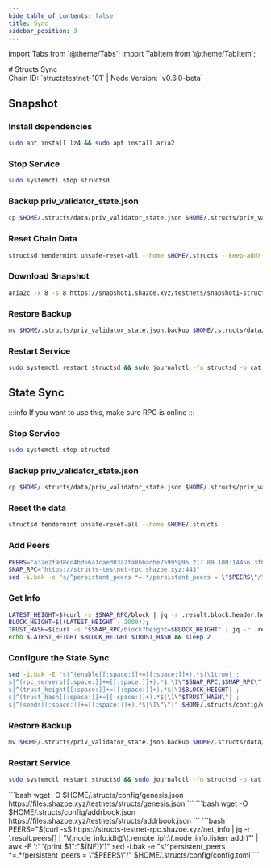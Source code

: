 ```yaml
---
hide_table_of_contents: false
title: Sync
sidebar_position: 3
---
```


import Tabs from '@theme/Tabs';
import TabItem from '@theme/TabItem';

<div className="h1-with-icon icon-structs">
# Structs Sync
</div>
<span className="sub-lines"> 
Chain ID: `structstestnet-101` | Node Version: `v0.6.0-beta`
</span>
<Tabs>
  <TabItem value="snapshot" label="Snapshot" default>

## Snapshot

### Install dependencies

```bash
sudo apt install lz4 && sudo apt install aria2
```

### Stop Service

```bash
sudo systemctl stop structsd
```

### Backup priv_validator_state.json

```bash
cp $HOME/.structs/data/priv_validator_state.json $HOME/.structs/priv_validator_state.json.backup
```

### Reset Chain Data

```bash
structsd tendermint unsafe-reset-all --home $HOME/.structs --keep-addr-book
```

### Download Snapshot

```bash
aria2c -x 8 -s 8 https://snapshot1.shazoe.xyz/testnets/snapshot1-structs.tar.lz4 && lz4 -c -d snapshot1-structs.tar.lz4 | tar -x -C $HOME/.structs && rm snapshot1-structs.tar.lz4
```

### Restore Backup

```bash
mv $HOME/.structs/priv_validator_state.json.backup $HOME/.structs/data/priv_validator_state.json
```

### Restart Service

```bash
sudo systemctl restart structsd && sudo journalctl -fu structsd -o cat
```

  </TabItem>
  <TabItem value="statesync" label="StateSync">

## State Sync

:::info
If you want to use this, make sure RPC is online
:::

### Stop Service

```bash
sudo systemctl stop structsd
```

### Backup priv_validator_state.json

```bash
cp $HOME/.structs/data/priv_validator_state.json $HOME/.structs/priv_validator_state.json.backup
```

### Reset the data

```bash
structsd tendermint unsafe-reset-all --home $HOME/.structs
```

### Add Peers

```bash
PEERS="a32e2f9d8ec4bd56a1caed03a2fa8bbadbe75995@95.217.89.100:14456,3fba9d1c730954bd02edd712de244f2e97e5e13c@88.99.61.53:32656,fd3cc5f0769dea1b520c3d3eea230a2f196c5693@144.76.92.22:10656,f9ff152e331904924c26a4f8b1f46e859d574342@155.138.142.145:26656,197cfbe9f1c7bb8446a9e217d6e3710014bdc496@95.111.248.136:26656,372e686bc84528d9beccf15429f94846cd0f54d8@159.69.193.68:11656,8450315267be7073317c52432a1a8f7a94e039b8@192.155.91.61:26656,9b5164e4ae58f1a5e8f7a8681216dc79cf111aef@188.165.226.46:26696,09e8f5be4c58c0a8ddf5596742a2322431523f2f@216.128.181.240:26656,4d6a8ba29019e2af39910edad5665d8d91d46dde@65.21.32.216:60856"
SNAP_RPC="https://structs-testnet-rpc.shazoe.xyz:443"
sed -i.bak -e "s/^persistent_peers *=.*/persistent_peers = \"$PEERS\"/" $HOME/.structs/config/config.toml
```

### Get Info

```bash
LATEST_HEIGHT=$(curl -s $SNAP_RPC/block | jq -r .result.block.header.height);
BLOCK_HEIGHT=$((LATEST_HEIGHT - 2000));
TRUST_HASH=$(curl -s "$SNAP_RPC/block?height=$BLOCK_HEIGHT" | jq -r .result.block_id.hash)
echo $LATEST_HEIGHT $BLOCK_HEIGHT $TRUST_HASH && sleep 2
```

### Configure the State Sync

```bash
sed -i.bak -E "s|^(enable[[:space:]]+=[[:space:]]+).*$|\1true| ;
s|^(rpc_servers[[:space:]]+=[[:space:]]+).*$|\1\"$SNAP_RPC,$SNAP_RPC\"| ;
s|^(trust_height[[:space:]]+=[[:space:]]+).*$|\1$BLOCK_HEIGHT| ;
s|^(trust_hash[[:space:]]+=[[:space:]]+).*$|\1\"$TRUST_HASH\"| ;
s|^(seeds[[:space:]]+=[[:space:]]+).*$|\1\"\"|" $HOME/.structs/config/config.toml
```

### Restore Backup

```bash
mv $HOME/.structs/priv_validator_state.json.backup $HOME/.structs/data/priv_validator_state.json
```

### Restart Service

```bash
sudo systemctl restart structsd && sudo journalctl -fu structsd -o cat
```

</TabItem>
<TabItem value="genesis" label="Genesis">
```bash
wget -O $HOME/.structs/config/genesis.json https://files.shazoe.xyz/testnets/structs/genesis.json
```
</TabItem>
<TabItem value="Addrbook" label="Addrbook">
```bash
wget -O $HOME/.structs/config/addrbook.json https://files.shazoe.xyz/testnets/structs/addrbook.json
```
</TabItem>
<TabItem value="peers" label="Peers">
```bash
PEERS="$(curl -sS https://structs-testnet-rpc.shazoe.xyz/net_info | jq -r '.result.peers[] | "\(.node_info.id)@\(.remote_ip):\(.node_info.listen_addr)"' | awk -F ':' '{print $1":"$(NF)}')"
sed -i.bak -e "s/^persistent_peers *=.*/persistent_peers = \"$PEERS\"/" $HOME/.structs/config/config.toml
```
</TabItem>
</Tabs>
